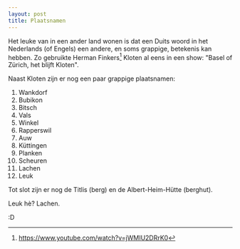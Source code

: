 ```yaml
---
layout: post
title: Plaatsnamen
---
```


Het leuke van in een ander land wonen is dat een Duits woord in het Nederlands (of Engels) een andere, en soms grappige, betekenis kan hebben. Zo gebruikte Herman Finkers[^1] Kloten al eens in een show: "Basel of Zürich, het blijft Kloten".

Naast Kloten zijn er nog een paar grappige plaatsnamen:

1. Wankdorf
2. Bubikon
3. Bitsch
4. Vals
5. Winkel
6. Rapperswil
7. Auw
8. Küttingen
9. Planken
10. Scheuren
11. Lachen
12. Leuk

Tot slot zijn er nog de Titlis (berg) en de Albert-Heim-Hütte (berghut).

Leuk hè? Lachen.

:D

[^1]: <https://www.youtube.com/watch?v=jWMIU2DRrK0>
